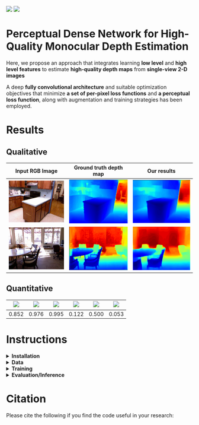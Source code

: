 <img src="https://img.shields.io/badge/python%20-%2314354C.svg?&style=for-the-badge&logo=python&logoColor=white"/> <img src="https://img.shields.io/badge/PyTorch%20-%23EE4C2C.svg?&style=for-the-badge&logo=PyTorch&logoColor=white" />


# Perceptual Dense Network for High-Quality Monocular Depth Estimation

Here, we propose an approach that integrates learning **low level** and **high level features** to estimate **high-quality depth maps** from **single-view 2-D images**

A deep **fully convolutional architecture** and suitable optimization objectives that minimize **a set of per-pixel loss functions** and **a perceptual loss function**, along with augmentation and training strategies has been employed.

# Results


## Qualitative

| Input RGB Image | Ground truth depth map | Our results|
|:---------------:|:----------------------:|:----------:|
|![](docs/image.png)|![](docs/gt.png)|![](docs/pred.png)|
|![](docs/image2.png)|![](docs/gt2.png)|![](docs/pred2.png)|

## Quantitative

|<img src="https://render.githubusercontent.com/render/math?math=\delta_1 \uparrow"> | <img src="https://render.githubusercontent.com/render/math?math=\delta_2 \uparrow"> |<img src="https://render.githubusercontent.com/render/math?math=\delta_3 \uparrow">|<img src="https://render.githubusercontent.com/render/math?math=rel \downarrow">|<img src="https://render.githubusercontent.com/render/math?math=rms\downarrow">|<img src="https://render.githubusercontent.com/render/math?math=log_{10}\downarrow">
| :--------------------------------------------------------------------------------------------------------------: | :----------------------------------------------------------------------------------------------------------------------------: | :--------------------------------------------------------------------------------------------------------------: | :----------------------------------------------------------------------------------------------------------------------------:| :--------------------------------------------------------------------------------------------------------------: | :----------------------------------------------------------------------------------------------------------------------------: 
|0.852 | 0.976 | 0.995 | 0.122 | 0.500 | 0.053
# Instructions
<details>
<summary>
  <b>Installation</b> 
</summary>

To install, execute

```
pip install -r requirements.txt
```
  
</details>
<details>
<summary>
  <b>Data</b>
</summary>
  
[NYU Depth v2 train](https://tinyurl.com/nyu-data-zip)  - (50K images) (4.1 GB)

**The train zip file contains the ```data``` folder for training, and must be extracted.** 

[NYU Depth v2 test](https://s3-eu-west-1.amazonaws.com/densedepth/nyu_test.zip) - (654 images) (1 GB)
  
**You don't have to extract the test zip file**, as the code loads the entire test zip file into memory.
</details>

<details>
<summary>
  <b>Training</b>
</summary>
  
The script ```train.py``` contains the code for training the model. It can be invoked with the following arguments:
  
```
usage: train.py [-h] --data_dir DATA_DIR --batch_size BATCH_SIZE
                --checkpoint_dir CHECKPOINT_DIR --epochs EPOCHS
                [--checkpoint CHECKPOINT] [--lr LR]
                [--log_interval LOG_INTERVAL]

Training of depth estimation model

mandatory arguments:
  --data_dir DATA_DIR   Train directory path - should contain the 'data'
                        folder
  --batch_size BATCH_SIZE
                        Batch size to process the train data
  --checkpoint_dir CHECKPOINT_DIR
                        Directory to save checkpoints in
  --epochs EPOCHS       Number of epochs
  
optional arguments:
  --checkpoint CHECKPOINT
                        Model checkpoint path
  --lr LR               Learning rate
  --log_interval LOG_INTERVAL
                        Interval to print the avg. loss and metrics

```

</details>

<details>
<summary>
  <b>Evaluation/Inference</b>
</summary>
  
The script ```evaluate.py``` contains the code for evaluating the model/for predicting the depth given an image. It can be invoked with the following arguments:

```

usage: evaluate.py [-h] --model MODEL [--data DATA] [--img IMG]
                   [--batch_size BATCH_SIZE] [--output_dir OUTPUT_DIR]

Evaluation of depth estimation model on either test data/own images

arguments:
  -h, --help            show this help message and exit
  --model MODEL         Model checkpoint path
  --data DATA           Test data zip path(If evaluation on test data)
  --img IMG             Image path(If evaluation on a single image)
  --batch_size BATCH_SIZE
                        Batch size to process the test data
  --output_dir OUTPUT_DIR
                        Directory to save output depth images

```

</details>

# Citation

Please cite the following if you find the code useful in your research:

```

```
